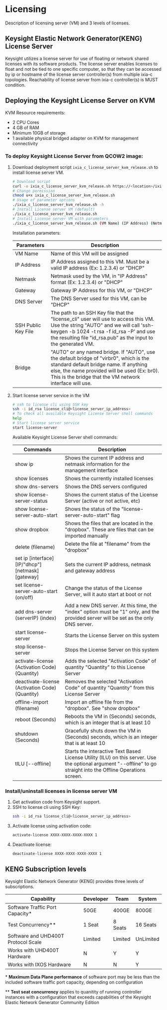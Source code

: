 # Licensing 

Description of licensing server (VM) and 3 levels of licenses. 
## Keysight Elastic Network Generator(KENG) License Server

Keysight utilizes a license server for use of floating or network shared licenses with its software products. The license server enables licenses to float and not be tied to one specific computer, so that they can be accessed by ip or hostname of the license server controller(s) from multiple ixia-c topologies. Reachability of license server from ixia-c controller(s) is MUST condition. 

## Deploying the Keysight License Server on KVM
KVM Resource requirements:
  
  * 2 CPU Cores
  * 4 GB of RAM
  * Minimum 10GB of storage
  * 1 available physical bridged adapter on KVM for management connectivity

### To deploy Keysight License Server from QCOW2 image:
1. Download deployment script `ixia_c_license_server_kvm_release.sh` to install license server VM.
    ```sh
    # Download script
    curl -o ixia_c_license_server_kvm_release.sh https://<location>/ixia_c_license_server_kvm_release.sh
    # Change permission
    chmod u+x ixia_c_license_server_kvm_release.sh
    # Usage of parameter options
    ./ixia_c_license_server_kvm_release.sh -h
    # Install License server VM (default)
    ./ixia_c_license_server_kvm_release.sh 
    # Install License server VM with parameters
    ./ixia_c_license_server_kvm_release.sh (VM Name) (IP Address) (Netmask) (Gateway) (DNS Server) (SSH Public Key File) (Bridge) 
    ```
    Installation parameters:

    | Parameters          |Description  | 
    |---------------------|--------------|
    | VM Name             | Name of this VM will be assigned     | 
    | IP Address          | IP Address assigned to this VM. Must be a valid IP address \(Ex: 1.2.3.4\) or "DHCP"     | 
    | Netmask             | Netmask used by the VM, in "IP Address" format \(Ex: 1.2.3.4\) or "DHCP"     | 
    | Gateway             | Gateway IP Address for this VM, or "DHCP"     | 
    | DNS Server          | The DNS Server used for this VM, can be "DHCP"      | 
    | SSH Public Key File | The path to an SSH Key file that the "license_cli" user will use to access this VM. Use the string "AUTO" and we will call 'ssh-keygen -b 1024 -t rsa -f id_rsa -P' and use the resulting file "id_rsa.pub" as the input to the generated VM. |
    | Bridge              | "AUTO" or any named bridge.  If "AUTO", use the default bridge of "virbr0", which is the standard default bridge name. If anything else, the name provided will be used \(Ex: br0\).  This is the bridge that the VM network interface will use.  |

2. Start license server service in the VM
    ```sh
    # ssh to license cli using SSH key
    ssh -i id_rsa license_cli@<license_server_ip_address>
    # To check all available Keysight License Server shell commands
    help
    # Start license server service
    start license-server
    ```
    Available Keysight License Server shell commands:

    | Commands                                                | Description  | 
    |---------------------------------------------------------|-----------|
    | show ip                                                 | Shows the current IP address and netmask information for the management interface     | 
    | show licenses                                           | Shows the currently installed licenses  |
    | show dns-servers                                        | Shows the DNS servers configured |
    | show license-server-status                              | Shows the current status of the License Server (active or not active, etc)  |
    | show license-server-auto-start                          | Shows the status of the "license-server-auto-start" flag  |
    | show dropbox                                            | Shows the files that are located in the "dropbox".  These are files that can be imported manually |
    | delete (filename)                                       | Delete the file at "filename" from the "dropbox"  |
    | set ip [interface] [IP/"dhcp"] [netmask] [gateway]      | Sets the current IP address, netmask and gateway address  |
    | set license-server-auto-start (on/off)                  | Change the status of the License Server, will it auto start at boot or not  |
    | add dns-server (serverIP) (index)                       | Add a new DNS server. At this time, the "index" option  must be "1" only, and the provided server will be set as the only DNS server.|
    | start license-server                                    | Starts the License Server on this system  |
    | stop license-server                                     | Stops the License Server on this system |
    | activate-license (Activation Code) (Quantity)           | Adds the selected "Activation Code" of quantity "Quantity" to this License Server |
    | deactivate-license (Activation Code) (Quantity)         | Removes the selected "Activation Code" of quantity "Quantity" from this License Server  |
    | offline-import (filename)                               | Import an offline file from the "dropbox".  See "show dropbox"  |
    | reboot (Seconds)                                        | Reboots the VM in (Seconds) seconds, which is an integer that is at least 10  |
    | shutdown (Seconds)                                      | Gracefully shuts down the VM in (Seconds) seconds, which is an integer that is at least 10  |
    | tILU [--offline]                                        | Starts the interactive Text Based License Utility (ILU) on this server.  Use the optional argument "--offline" to go straight into the Offline Operations screen. |
    
### Install/uninstall licenses in license server VM
1. Get activation code from Keysight support.
2. SSH to license cli using SSH Key:
    ```sh
    ssh -i id_rsa license_cli@<license_server_ip_address>
    ```
3. Activate license using activation code:
    ```sh
    activate-license XXXX-XXXX-XXXX-XXXX 1
    ```
4. Deactivate license:
    ```sh
    deactivate-license XXXX-XXXX-XXXX-XXXX 1
    ```

## KENG Subscription levels
Keysight Elastic Network Generator (KENG) provides three levels of subscriptions.


  | Capability                          | Developer            | Team                           | System                              |
  |-------------------------------------|----------------------|--------------------------------|-------------------------------------|
  | Software Traffic Port Capacity*     |  50GE                |  400GE                         | 800GE                               |
  | Test Concurrency**                  |  1 Seat              |  8 Seats                       | 16 Seats                            |
  | Software and UHD400T Protocol Scale |  Limited             |  Limited                       | UnLimited                           |
  | Works with UHD400T Hardware         |  N                   |  Y                             | Y                                   |
  | Works with IXOS Hardware            |  N                   |  N                             | Y                                   |

 \* **Maximum Data Plane performance** of software port may be less than the included software traffic port capacity, depending on configuration

 \*\* **Test seat concurrency** applies to quanitity of running controller instances with a configuration that exceeds capabilities of the Keysight Elastic Network Generator Community Edition

 

 

 



